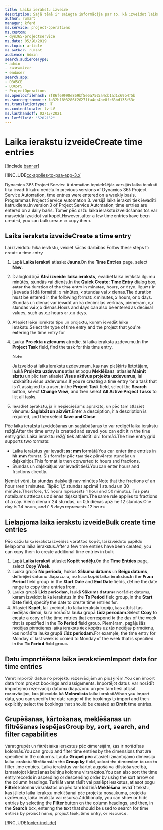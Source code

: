 ```yaml
---
title: Laika ierakstu izveide
description: Šajā tēmā ir sniegta informācija par to, kā izveidot laika ierakstus.
author: rumant
manager: kfend
ms.service: project-operations
ms.custom:
- dyn365-projectservice
ms.date: 05/20/2019
ms.topic: article
ms.author: rumant
audience: Admin
search.audienceType:
- admin
- customizer
- enduser
search.app:
- D365CE
- D365PS
- ProjectOperations
ms.openlocfilehash: 8f86f69090e869bf5e6a7505a4cb1ad1c69b475b
ms.sourcegitcommit: fa32b1893286f20271fa4ec4be8fc68bd135f53c
ms.translationtype: HT
ms.contentlocale: lv-LV
ms.lasthandoff: 02/15/2021
ms.locfileid: "5282162"
---
```

# <a name="create-time-entries"></a><span data-ttu-id="441c3-103">Laika ierakstu izveide</span><span class="sxs-lookup"><span data-stu-id="441c3-103">Create time entries</span></span>

[!include [banner](../includes/psa-now-project-operations.md)]

[!INCLUDE[cc-applies-to-psa-app-3.x](../includes/cc-applies-to-psa-app-3x.md)]

<span data-ttu-id="441c3-104">Dynamics 365 Project Service Automation iepriekšējās versijās laika ieraksti tika ievadīti katru nedēļu.</span><span class="sxs-lookup"><span data-stu-id="441c3-104">In previous versions of Dynamics 365 Project Service Automation, time entries were entered on a weekly basis.</span></span> <span data-ttu-id="441c3-105">Programmas Project Service Automation 3. versijā laika ieraksti tiek ievadīti katru dienu.</span><span class="sxs-lookup"><span data-stu-id="441c3-105">In version 3 of Project Service Automation, time entries are entered on a daily basis.</span></span> <span data-ttu-id="441c3-106">Tomēr pēc dažu laika ierakstu izveidošanas tos var masveidā izveidot vai kopēt.</span><span class="sxs-lookup"><span data-stu-id="441c3-106">However, after a few time entries have been created, you can bulk create or copy them.</span></span>

## <a name="create-a-time-entry"></a><span data-ttu-id="441c3-107">Laika ieraksta izveide</span><span class="sxs-lookup"><span data-stu-id="441c3-107">Create a time entry</span></span>

<span data-ttu-id="441c3-108">Lai izveidotu laika ierakstu, veiciet šādas darbības.</span><span class="sxs-lookup"><span data-stu-id="441c3-108">Follow these steps to create a time entry.</span></span>

1. <span data-ttu-id="441c3-109">Lapā **Laika ieraksti** atlasiet **Jauns**.</span><span class="sxs-lookup"><span data-stu-id="441c3-109">On the **Time Entries** page, select **New**.</span></span>
2. <span data-ttu-id="441c3-110">Dialoglodziņā **Ātrā izveide: laika ieraksts**, ievadiet laika ieraksta ilgumu minūtēs, stundās vai dienās.</span><span class="sxs-lookup"><span data-stu-id="441c3-110">In the **Quick Create: Time Entry** dialog box, enter the duration of the time entry in minutes, hours, or days.</span></span> <span data-ttu-id="441c3-111">Ilgums ir jāievada šādā formātā: *x* minūtes, *x* stundas vai *x* dienas.</span><span class="sxs-lookup"><span data-stu-id="441c3-111">The duration must be entered in the following format: *x* minutes, *x* hours, or *x* days.</span></span> <span data-ttu-id="441c3-112">Stundas un dienas var ievadīt arī kā decimālās vērtības, piemēram, *x,x* stundas vai *x,x* dienas.</span><span class="sxs-lookup"><span data-stu-id="441c3-112">Hours and days can also be entered as decimal values, such as *x.x* hours or *x.x* days.</span></span>
3. <span data-ttu-id="441c3-113">Atlasiet laika ieraksta tipu un projektu, kuram ievadāt laika ierakstu.</span><span class="sxs-lookup"><span data-stu-id="441c3-113">Select the type of time entry and the project that you're entering the time entry for.</span></span>
4. <span data-ttu-id="441c3-114">Laukā **Projekta uzdevums** atrodiet šī laika ieraksta uzdevumu.</span><span class="sxs-lookup"><span data-stu-id="441c3-114">In the **Project Task** field, find the task for this time entry.</span></span>

    > [!NOTE]
    > <span data-ttu-id="441c3-115">Ja izveidojat laika ierakstu uzdevumam, kas nav piešķirts lietotājam, laukā **Projekta uzdevums** atlasiet pogu **Meklēšana**, atlasiet **Mainīt skatu** un pēc tam atlasiet **Visus aktīvus projekta uzdevumus**, lai uzskaitītu visus uzdevumus.</span><span class="sxs-lookup"><span data-stu-id="441c3-115">If you're creating a time entry for a task that isn't assigned to a user, in the **Project Task** field, select the **Search** button, select **Change View**, and then select **All Active Project Tasks** to list all tasks.</span></span>

5. <span data-ttu-id="441c3-116">Ievadiet aprakstu, ja ir nepieciešams apraksts, un pēc tam atlasiet vienumu **Saglabāt un aizvērt**.</span><span class="sxs-lookup"><span data-stu-id="441c3-116">Enter a description, if a description is required, and then select **Save and Close**.</span></span>

<span data-ttu-id="441c3-117">Pēc laika ieraksta izveidošanas un saglabāšanas to var rediģēt laika ierakstu režģī.</span><span class="sxs-lookup"><span data-stu-id="441c3-117">After the time entry is created and saved, you can edit it in the time entry grid.</span></span> <span data-ttu-id="441c3-118">Laika ierakstu režģī tiek atbalstīti divi formāti.</span><span class="sxs-lookup"><span data-stu-id="441c3-118">The time entry grid supports two formats:</span></span>

- <span data-ttu-id="441c3-119">Laika ierakstus var ievadīt **ss: mm** formātā.</span><span class="sxs-lookup"><span data-stu-id="441c3-119">You can enter time entries in **hh:mm** format.</span></span> <span data-ttu-id="441c3-120">Šis formāts pēc tam tiek pārvērsts stundās un daļskaitļos.</span><span class="sxs-lookup"><span data-stu-id="441c3-120">This format is then converted to hours and fractions.</span></span>
- <span data-ttu-id="441c3-121">Stundas un daļskaitļus var ievadīt tieši.</span><span class="sxs-lookup"><span data-stu-id="441c3-121">You can enter hours and fractions directly.</span></span>

<span data-ttu-id="441c3-122">Ņemiet vērā, ka stundas daļskaitļi nav minūtes.</span><span class="sxs-lookup"><span data-stu-id="441c3-122">Note that the fractions of an hour aren't minutes.</span></span> <span data-ttu-id="441c3-123">Tāpēc 1,5 stundas apzīmē 1 stundu un 30 minūtes.</span><span class="sxs-lookup"><span data-stu-id="441c3-123">Therefore, 1.5 hours represents 1 hour and 30 minutes.</span></span> <span data-ttu-id="441c3-124">Tas pats noteikums attiecas uz dienas daļskaitļiem.</span><span class="sxs-lookup"><span data-stu-id="441c3-124">The same rule applies to fractions of a day.</span></span> <span data-ttu-id="441c3-125">Viena diena ir 24 stundas, un 0,5 dienas apzīmē 12 stundas.</span><span class="sxs-lookup"><span data-stu-id="441c3-125">One day is 24 hours, and 0.5 days represents 12 hours.</span></span>

## <a name="bulk-create-time-entries"></a><span data-ttu-id="441c3-126">Lielapjoma laika ierakstu izveide</span><span class="sxs-lookup"><span data-stu-id="441c3-126">Bulk create time entries</span></span>

<span data-ttu-id="441c3-127">Pēc dažu laika ierakstu izveides varat tos kopēt, lai izveidotu papildu lielapjoma laika ierakstus.</span><span class="sxs-lookup"><span data-stu-id="441c3-127">After a few time entries have been created, you can copy them to create additional time entries in bulk.</span></span>

1. <span data-ttu-id="441c3-128">Lapā **Laika ieraksti** atlasiet **Kopēt nedēļu**.</span><span class="sxs-lookup"><span data-stu-id="441c3-128">On the **Time Entries** page, select **Copy Week**.</span></span>
2. <span data-ttu-id="441c3-129">Lauka grupā **No perioda**, laukos **Sākuma datums** un **Beigu datums**, definējiet datumu diapazonu, no kura kopēt laika ierakstus.</span><span class="sxs-lookup"><span data-stu-id="441c3-129">In the **From Period** field group, in the **Start Date** and **End Date** fields, define the date range to copy time entries from.</span></span>
3. <span data-ttu-id="441c3-130">Lauka grupā **Līdz periodam**, laukā **Sākuma datums** norādiet datumu, kuram izveidot laika ierakstus.</span><span class="sxs-lookup"><span data-stu-id="441c3-130">In the **To Period** field group, in the **Start Date** field, specify the date to create time entries for.</span></span>
4. <span data-ttu-id="441c3-131">Atlasiet **Kopēt**, lai izveidotu to laika ierakstu kopiju, kas atbilst tās nedēļas dienai, kura norādīta lauka grupā **Līdz periodam**.</span><span class="sxs-lookup"><span data-stu-id="441c3-131">Select **Copy** to create a copy of the time entries that correspond to the day of the week that is specified in the **To Period** field group.</span></span> <span data-ttu-id="441c3-132">Piemēram, pagājušās nedēļas pirmdienas laika ieraksts tiek kopēts uz tās nedēļas pirmdienu, kas norādīta lauka grupā **Līdz periodam**.</span><span class="sxs-lookup"><span data-stu-id="441c3-132">For example, the time entry for Monday of last week is copied to Monday of the week that is specified in the **To Period** field group.</span></span>

## <a name="import-data-for-time-entries"></a><span data-ttu-id="441c3-133">Datu importēšana laika ierakstiem</span><span class="sxs-lookup"><span data-stu-id="441c3-133">Import data for time entries</span></span>

<span data-ttu-id="441c3-134">Varat importēt datus no projektu rezervācijām un piešķirēm.</span><span class="sxs-lookup"><span data-stu-id="441c3-134">You can import data from project bookings and assignments.</span></span> <span data-ttu-id="441c3-135">Importējot datus, var norādīt importējmo rezervāciju datumu diapazonu un pēc tam tieši atlasīt rezervācijas, kas jāizveido kā **Melnraksta** laika ieraksti.</span><span class="sxs-lookup"><span data-stu-id="441c3-135">When you import data, you can specify the date range of the bookings to import and then explicitly select the bookings that should be created as **Draft** time entries.</span></span>

## <a name="group-by-sort-search-and-filter-capabilities"></a><span data-ttu-id="441c3-136">Grupēšanas, kārtošanas, meklēšanas un filtrēšanas iespējas</span><span class="sxs-lookup"><span data-stu-id="441c3-136">Group by, sort, search, and filter capabilities</span></span>

<span data-ttu-id="441c3-137">Varat grupēt un filtrēt laika ierakstus pēc dimensijām, kas ir norādītas kolonnās.</span><span class="sxs-lookup"><span data-stu-id="441c3-137">You can group and filter time entries by the dimensions that are specified in the columns.</span></span> <span data-ttu-id="441c3-138">Laukā **Grupēt pēc** atlasiet izmantojamo dimensiju laika ierakstu filtrēšanai.</span><span class="sxs-lookup"><span data-stu-id="441c3-138">In the **Group by** field, select the dimension to use to filter time entries.</span></span> <span data-ttu-id="441c3-139">Laika ierakstus var kārtot augošā vai dilstošā secībā, izmantojot kārtošanas bultiņu kolonnu virsrakstos.</span><span class="sxs-lookup"><span data-stu-id="441c3-139">You can also sort the time entry records in ascending or descending order by using the sort arrow on the column headings.</span></span> <span data-ttu-id="441c3-140">Turklāt varat rādīt vai paslēpt ierakstus, atlasot pogu **Filtrēt** kolonnu virsrakstos un pēc tam lodziņā **Meklēšana** ievadīt tekstu, kas jālieto laika ierakstu meklēšanai pēc projekta nosaukuma, projekta uzdevuma, laika ieraksta vai resursa.</span><span class="sxs-lookup"><span data-stu-id="441c3-140">Additionally, you can show or hide entries by selecting the **Filter** button on the column headings, and then, in the **Search** box, entering the text that should be used to search for time entries by project name, project task, time entry, or resource.</span></span>


[!INCLUDE[footer-include](../includes/footer-banner.md)]